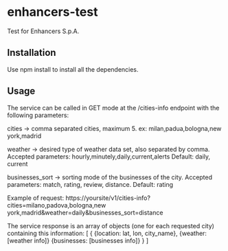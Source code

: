 # enhancers-test
Test for Enhancers S.p.A.

## Installation
Use npm install to install all the dependencies.

## Usage
The service can be called in GET mode at the /cities-info endpoint with the following parameters: 

  cities -> comma separated cities, maximum 5. 
  ex: milan,padua,bologna,new york,madrid
  
  weather -> desired type of weather data set, also separated by comma. 
  Accepted parameters: hourly,minutely,daily,current,alerts
  Default: daily, current
  
  businesses_sort -> sorting mode of the businesses of the city. 
  Accepted parameters: match, rating, review, distance. 
  Default: rating
  
  Example of request: 
  https://yoursite/v1/cities-info?cities=milano,padova,bologna,new york,madrid&weather=daily&businesses_sort=distance
  
  The service response is an array of objects (one for each requested city) containing this information:
  [
    {
      {location: 
        lat, 
        lon,
        city_name}, 
      {weather: [weather info]}
      {businesses: [businesses info]}
      }
  ]
